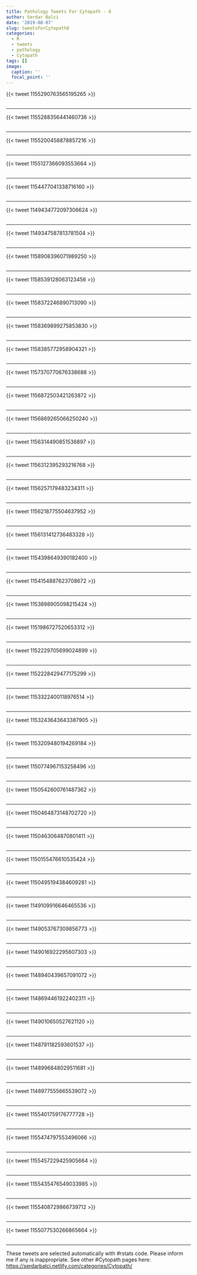 ```yaml
---
title: Pathology Tweets For Cytopath - 8
author: Serdar Balci
date: '2019-08-07'
slug: tweetsForCytopath8
categories:
  - R
  - tweets
  - pathology
  - Cytopath
tags: []
image:
  caption: ''
  focal_point: ''
---
```



{{< tweet 1155290763565195265 >}}
<br>
<br>
<hr>
{{< tweet 1155288356441460736 >}}
<br>
<br>
<hr>
{{< tweet 1155200458878857216 >}}
<br>
<br>
<hr>
{{< tweet 1155127366093553664 >}}
<br>
<br>
<hr>
{{< tweet 1154477041338716160 >}}
<br>
<br>
<hr>
{{< tweet 1149434772097306624 >}}
<br>
<br>
<hr>
{{< tweet 1149347587813781504 >}}
<br>
<br>
<hr>
{{< tweet 1158908396071989250 >}}
<br>
<br>
<hr>
{{< tweet 1158539128063123456 >}}
<br>
<br>
<hr>
{{< tweet 1158372246890713090 >}}
<br>
<br>
<hr>
{{< tweet 1158369899275853830 >}}
<br>
<br>
<hr>
{{< tweet 1158385772958904321 >}}
<br>
<br>
<hr>
{{< tweet 1157370770676338688 >}}
<br>
<br>
<hr>
{{< tweet 1156872503421263872 >}}
<br>
<br>
<hr>
{{< tweet 1156869265066250240 >}}
<br>
<br>
<hr>
{{< tweet 1156314490851536897 >}}
<br>
<br>
<hr>
{{< tweet 1156312395293216768 >}}
<br>
<br>
<hr>
{{< tweet 1156257179483234311 >}}
<br>
<br>
<hr>
{{< tweet 1156218775504637952 >}}
<br>
<br>
<hr>
{{< tweet 1156131412736483328 >}}
<br>
<br>
<hr>
{{< tweet 1154398649390182400 >}}
<br>
<br>
<hr>
{{< tweet 1154154887623708672 >}}
<br>
<br>
<hr>
{{< tweet 1153898905098215424 >}}
<br>
<br>
<hr>
{{< tweet 1151986727520653312 >}}
<br>
<br>
<hr>
{{< tweet 1152229705699024899 >}}
<br>
<br>
<hr>
{{< tweet 1152228429477175299 >}}
<br>
<br>
<hr>
{{< tweet 1153322400118976514 >}}
<br>
<br>
<hr>
{{< tweet 1153243643643387905 >}}
<br>
<br>
<hr>
{{< tweet 1153209480194269184 >}}
<br>
<br>
<hr>
{{< tweet 1150774967153258496 >}}
<br>
<br>
<hr>
{{< tweet 1150542600761487362 >}}
<br>
<br>
<hr>
{{< tweet 1150464873148702720 >}}
<br>
<br>
<hr>
{{< tweet 1150463064870801411 >}}
<br>
<br>
<hr>
{{< tweet 1150155476610535424 >}}
<br>
<br>
<hr>
{{< tweet 1150495194384609281 >}}
<br>
<br>
<hr>
{{< tweet 1149109916646465536 >}}
<br>
<br>
<hr>
{{< tweet 1149053767309856773 >}}
<br>
<br>
<hr>
{{< tweet 1149016922295607303 >}}
<br>
<br>
<hr>
{{< tweet 1148940439657091072 >}}
<br>
<br>
<hr>
{{< tweet 1148694461922402311 >}}
<br>
<br>
<hr>
{{< tweet 1149010650527621120 >}}
<br>
<br>
<hr>
{{< tweet 1148791182593601537 >}}
<br>
<br>
<hr>
{{< tweet 1148996848029511681 >}}
<br>
<br>
<hr>
{{< tweet 1148977555665539072 >}}
<br>
<br>
<hr>
{{< tweet 1155401759176777728 >}}
<br>
<br>
<hr>
{{< tweet 1155474797553496066 >}}
<br>
<br>
<hr>
{{< tweet 1155457229425905664 >}}
<br>
<br>
<hr>
{{< tweet 1155435476549033985 >}}
<br>
<br>
<hr>
{{< tweet 1155408729866739712 >}}
<br>
<br>
<hr>
{{< tweet 1155077530266865664 >}}
<br>
<br>
<hr>


These tweets are selected automatically with #rstats code. Please inform me if any is inappropriate.
See other #Cytopath pages here: https://serdarbalci.netlify.com/categories/Cytopath/
